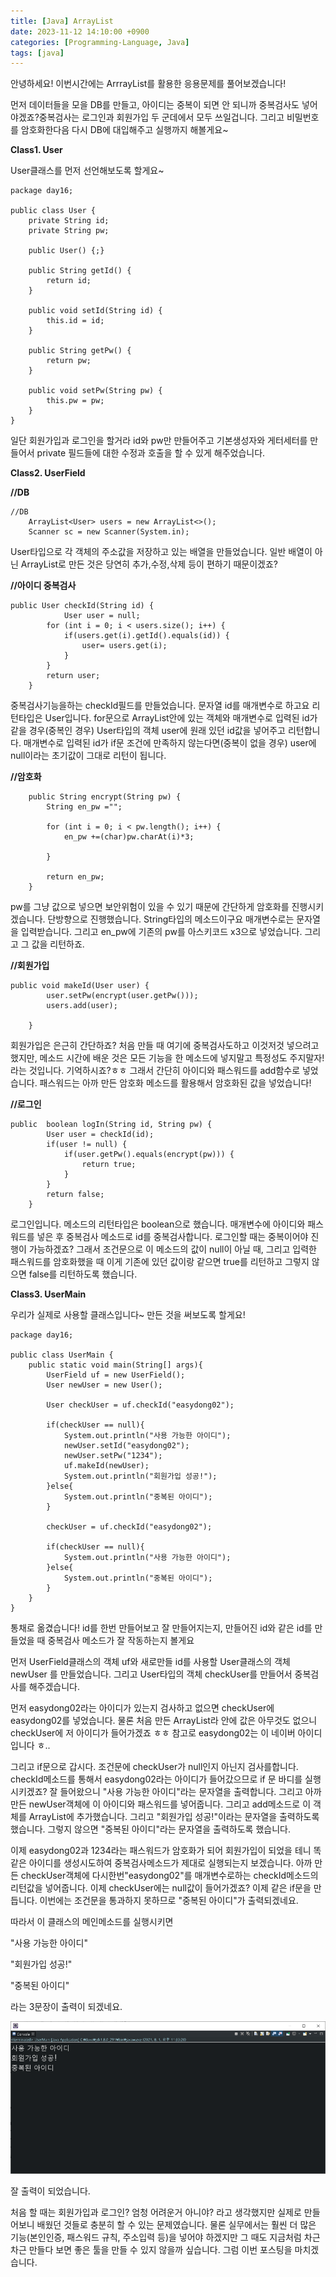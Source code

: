 ```yaml
---
title: [Java] ArrayList
date: 2023-11-12 14:10:00 +0900
categories: [Programming-Language, Java]
tags: [java]
---
```



안녕하세요! 이번시간에는 ArrrayList를 활용한 응용문제를 풀어보겠습니다!

먼저 데이터들을 모을 DB를 만들고, 아이디는 중복이 되면 안 되니까 중복검사도 넣어야겠죠?중복검사는 로그인과 회원가입 두 군데에서 모두 쓰일겁니다. 그리고 비밀번호를 암호화한다음 다시 DB에 대입해주고 실행까지 해볼게요~

**Class1. User**

User클래스를 먼저 선언해보도록 할게요~

```
package day16;

public class User {
	private String id;
	private String pw;
	
	public User() {;}

	public String getId() {
		return id;
	}

	public void setId(String id) {
		this.id = id;
	}

	public String getPw() {
		return pw;
	}

	public void setPw(String pw) {
		this.pw = pw;
	}
}
```

일단 회원가입과 로그인을 할거라 id와 pw만 만들어주고 기본생성자와 게터세터를 만들어서 private 필드들에 대한 수정과 호출을 할 수 있게 해주었습니다.

**Class2. UserField**

**//DB**

```
//DB
	ArrayList<User> users = new ArrayList<>();
	Scanner sc = new Scanner(System.in);
```

User타입으로 각 객체의 주소값을 저장하고 있는 배열을 만들었습니다. 일반 배열이 아닌 ArrayList로 만든 것은 당연히 추가,수정,삭제 등이 편하기 때문이겠죠?

**//아이디 중복검사**

```
public User checkId(String id) {
			User user = null;
		for (int i = 0; i < users.size(); i++) {
			if(users.get(i).getId().equals(id)) {
				user= users.get(i);
			}
		}
		return user;
	}
```

중복검사기능을하는 checkId필드를 만들었습니다. 문자열 id를 매개변수로 하고요 리턴타입은 User입니다. for문으로 ArrayList안에 있는 객체와 매개변수로 입력된 id가 같을 경우(중복인 경우) User타입의 객체 user에 원래 있던 id값을 넣어주고 리턴합니다. 매개변수로 입력된 id가 if문 조건에 만족하지 않는다면(중복이 없을 경우) user에 null이라는 초기값이 그대로 리턴이 됩니다.

**//암호화**

```
	public String encrypt(String pw) {
		String en_pw ="";
		
		for (int i = 0; i < pw.length(); i++) {
			en_pw +=(char)pw.charAt(i)*3;
			
		}
		
		return en_pw;
	}
```

pw를 그냥 값으로 넣으면 보안위험이 있을 수 있기 때문에 간단하게 암호화를 진행시키겠습니다. 단방향으로 진행했습니다. String타입의 메소드이구요 매개변수로는 문자열을 입력받습니다. 그리고 en\_pw에 기존의 pw를 아스키코드 x3으로 넣었습니다. 그리고 그 값을 리턴하죠.

**//회원가입**

```
public void makeId(User user) {
		user.setPw(encrypt(user.getPw()));
		users.add(user);
		
	}
```

회원가입은 은근히 간단하죠? 처음 만들 때 여기에 중복검사도하고 이것저것 넣으려고 했지만, 메소드 시간에 배운 것은 모든 기능을 한 메소드에 넣지말고 특정성도 주지말자! 라는 것입니다. 기억하시죠?ㅎㅎ 그래서 간단히 아이디와 패스워드를 add함수로 넣었습니다. 패스워드는 아까 만든 암호화 메소드를 활용해서 암호화된 값을 넣었습니다!

**//로그인**

```
public  boolean logIn(String id, String pw) {
		User user = checkId(id);
		if(user != null) {
			if(user.getPw().equals(encrypt(pw))) {
				return true;
			}
		}
		return false;
	}
```

로그인입니다. 메소드의 리턴타입은 boolean으로 했습니다. 매개변수에 아이디와 패스워드를 넣은 후 중복검사 메소드로 id를 중복검사합니다. 로그인할 때는 중복이어야 진행이 가능하겠죠? 그래서 조건문으로 이 메소드의 값이 null이 아닐 때, 그리고 입력한 패스워드를 암호화했을 때 이게 기존에 있던 값이랑 같으면 true를 리턴하고 그렇지 않으면 false를 리턴하도록 했습니다.

**Class3. UserMain**

우리가 실제로 사용할 클래스입니다~ 만든 것을 써보도록 할게요!

```
package day16;

public class UserMain {
	public static void main(String[] args){
		UserField uf = new UserField();
		User newUser = new User();

		User checkUser = uf.checkId("easydong02");
		
		if(checkUser == null){
			System.out.println("사용 가능한 아이디");
			newUser.setId("easydong02");
			newUser.setPw("1234");
			uf.makeId(newUser);
			System.out.println("회원가입 성공!");
		}else{
			System.out.println("중복된 아이디");
		}		

		checkUser = uf.checkId("easydong02");
		
		if(checkUser == null){
			System.out.println("사용 가능한 아이디");
		}else{
			System.out.println("중복된 아이디");
		}
	}
}
```

통채로 옮겼습니다! id를 한번 만들어보고 잘 만들어지는지, 만들어진 id와 같은 id를 만들었을 때 중복검사 메소드가 잘 작동하는지 볼게요

먼저 UserField클래스의 객체 uf와 새로만들 id를 사용할 User클래스의 객체 newUser 를 만들었습니다. 그리고 User타입의 객체 checkUser를 만들어서 중복검사를 해주겠습니다.

먼저 easydong02라는 아이디가 있는지 검사하고 없으면 checkUser에 easydong02를 넣었습니다. 물론 처음 만든 ArrayList라 안에 값은 아무것도 없으니 checkUser에 저 아이디가 들어가겠죠 ㅎㅎ 참고로 easydong02는 이 네이버 아이디입니다 ㅎ..

그리고 if문으로 갑시다. 조건문에 checkUser가 null인지 아닌지 검사를합니다. checkId메소드를 통해서 easydong02라는 아이디가 들어갔으므로 if 문 바디를 실행시키겠죠? 잘 들어왔으니 "사용 가능한 아이디"라는 문자열을 출력합니다. 그리고 아까 만든 newUser객체에 이 아이디와 패스워드를 넣어줍니다. 그리고 add메소드로 이 객체를 ArrayList에 추가했습니다. 그리고 "회원가입 성공!"이라는 문자열을 출력하도록 했습니다. 그렇지 않으면 "중복된 아이디"라는 문자열을 출력하도록 했습니다.

이제 easydong02과 1234라는 패스워드가 암호화가 되어 회원가입이 되었을 테니 똑같은 아이디를 생성시도하여 중복검사메소드가 제대로 실행되는지 보겠습니다. 아까 만든 checkUser객체에 다시한번"easydong02"를 매개변수로하는 checkId메소드의 리턴값을 넣어줍니다. 이제 checkUser에는 null값이 들어가겠죠? 이제 같은 if문을 만듭니다. 이번에는 조건문을 통과하지 못하므로 "중복된 아이디"가 출력되겠네요.

따라서 이 클래스의 메인메소드를 실행시키면

"사용 가능한 아이디"

"회원가입 성공!"

"중복된 아이디"

라는 3문장이 출력이 되겠네요.

![Desktop View](/assets/img/Programming-Language/Java/ArrayList/1.png)

잘 출력이 되었습니다.

처음 할 때는 회원가입과 로그인? 엄청 어려운거 아니야? 라고 생각했지만 실제로 만들어보니 배웠던 것들로 충분히 할 수 있는 문제였습니다. 물론 실무에서는 훨씬 더 많은 기능(본인인증, 패스워드 규칙, 주소입력 등)을 넣어야 하겠지만 그 때도 지금처럼 차근차근 만들다 보면 좋은 툴을 만들 수 있지 않을까 싶습니다. 그럼 이번 포스팅을 마치겠습니다.
